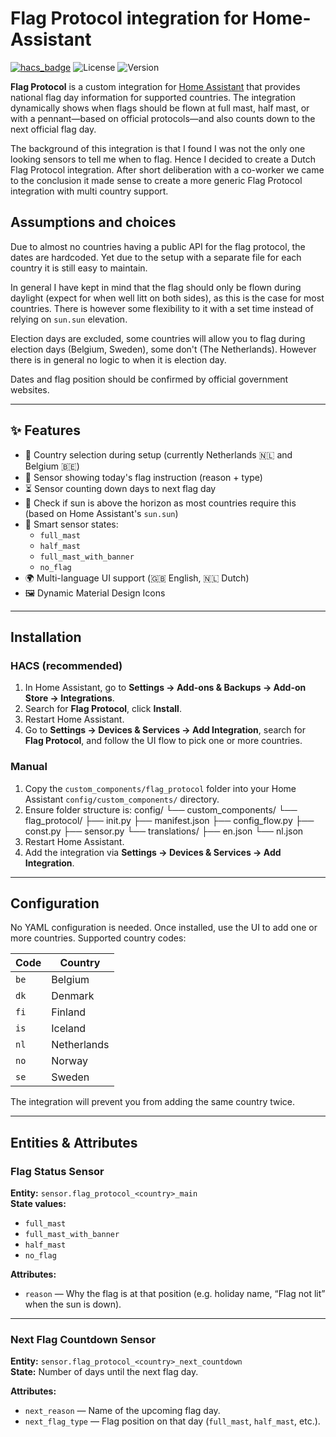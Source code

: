# Flag Protocol integration for Home-Assistant

[![hacs_badge](https://img.shields.io/badge/HACS-Custom-orange.svg)](https://hacs.xyz/)
![License](https://img.shields.io/github/license/svbui/Home-Assistant-Flag-Protocol)
![Version](https://img.shields.io/github/v/release/svbui/Home-Assistant-Flag-Protocol?include_prereleases&sort=semver)

**Flag Protocol** is a custom integration for [Home Assistant](https://www.home-assistant.io/) that provides national flag day information for supported countries. The integration dynamically shows when flags should be flown at full mast, half mast, or with a pennant—based on official protocols—and also counts down to the next official flag day.

The background of this integration is that I found I was not the only one looking sensors to tell me when to flag. Hence I decided to create a Dutch Flag Protocol integration. After short deliberation with a co-worker we came to the conclusion it made sense to create a more generic Flag Protocol integration with multi country support. 

## Assumptions and choices
Due to almost no countries having a public API for the flag protocol, the dates are hardcoded. Yet due to the setup with a separate file for each country it is still easy to maintain. 

In general I have kept in mind that the flag should only be flown during daylight (expect for when well litt on both sides), as this is the case for most countries. There is however some flexibility to it with a set time instead of relying on `sun.sun` elevation. 

Election days are excluded, some countries will allow you to flag during election days (Belgium, Sweden), some don't (The Netherlands). However there is in general no logic to when it is election day.

Dates and flag position should be confirmed by official government websites.

---

## ✨ Features

- 🔄 Country selection during setup (currently Netherlands 🇳🇱 and Belgium 🇧🇪)
- 📅 Sensor showing today's flag instruction (reason + type)
- ⏳ Sensor counting down days to next flag day
- 🌅 Check if sun is above the horizon as most countries require this (based on Home Assistant's `sun.sun`)
- 🧠 Smart sensor states:
  - `full_mast`
  - `half_mast`
  - `full_mast_with_banner`
  - `no_flag`
- 🌍 Multi-language UI support (🇬🇧 English, 🇳🇱 Dutch)
- 🖼 Dynamic Material Design Icons

---
## Installation

### HACS (recommended)

1. In Home Assistant, go to **Settings → Add-ons & Backups → Add-on Store → Integrations**.  
2. Search for **Flag Protocol**, click **Install**.  
3. Restart Home Assistant.  
4. Go to **Settings → Devices & Services → Add Integration**, search for **Flag Protocol**, and follow the UI flow to pick one or more countries.

### Manual

1. Copy the `custom_components/flag_protocol` folder into your Home Assistant `config/custom_components/` directory.  
2. Ensure folder structure is:
config/
└── custom_components/
└── flag_protocol/
├── init.py
├── manifest.json
├── config_flow.py
├── const.py
├── sensor.py
└── translations/
├── en.json
└── nl.json
3. Restart Home Assistant.  
4. Add the integration via **Settings → Devices & Services → Add Integration**.

---

## Configuration

No YAML configuration is needed. Once installed, use the UI to add one or more countries. Supported country codes:

| Code | Country     |
| ---- | ----------- |
| `be` | Belgium     |
| `dk` | Denmark     |
| `fi` | Finland     |
| `is` | Iceland     |
| `nl` | Netherlands |
| `no` | Norway      |
| `se` | Sweden      |

The integration will prevent you from adding the same country twice.

---

## Entities & Attributes

### Flag Status Sensor  
**Entity:** `sensor.flag_protocol_<country>_main`  
**State values:**  
- `full_mast`
- `full_mast_with_banner` 
- `half_mast`  
- `no_flag`  

**Attributes:**  
- `reason` — Why the flag is at that position (e.g. holiday name, “Flag not lit” when the sun is down).

---

### Next Flag Countdown Sensor  
**Entity:** `sensor.flag_protocol_<country>_next_countdown`  
**State:** Number of days until the next flag day.  

**Attributes:**  
- `next_reason` — Name of the upcoming flag day.  
- `next_flag_type` — Flag position on that day (`full_mast`, `half_mast`, etc.).
```
